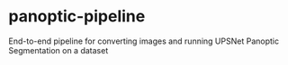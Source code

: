 # panoptic-pipeline
End-to-end pipeline for converting images and running UPSNet Panoptic Segmentation on a dataset
